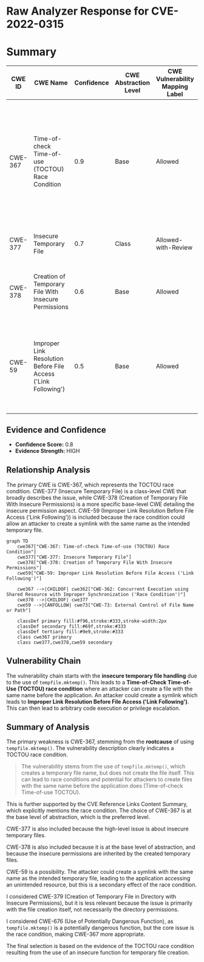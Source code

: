 # Raw Analyzer Response for CVE-2022-0315

# Summary
| CWE ID | CWE Name | Confidence | CWE Abstraction Level | CWE Vulnerability Mapping Label | CWE-Vulnerability Mapping Notes |
|---|---|---|---|---|---|
| CWE-367 | Time-of-check Time-of-use (TOCTOU) Race Condition | 0.9 | Base | Allowed | Primary CWE: The vulnerability stems from the use of `tempfile.mktemp()`, which creates a temporary file name but does not create the file itself. This can lead to race conditions and potential for attackers to create files with the same name before the application does.|
| CWE-377 | Insecure Temporary File | 0.7 | Class | Allowed-with-Review | Secondary CWE: This class covers the general issue of insecure temporary files. |
| CWE-378 | Creation of Temporary File With Insecure Permissions | 0.6 | Base | Allowed | Secondary CWE: This describes creating temporary files without appropriate controls. |
| CWE-59 | Improper Link Resolution Before File Access ('Link Following') | 0.5 | Base | Allowed | Secondary CWE: An attacker could create a symlink with the same name as the intended temporary file, leading to the application accessing an unintended resource.|

## Evidence and Confidence

*   **Confidence Score:** 0.8
*   **Evidence Strength:** HIGH

## Relationship Analysis
The primary CWE is CWE-367, which represents the TOCTOU race condition. CWE-377 (Insecure Temporary File) is a class-level CWE that broadly describes the issue, while CWE-378 (Creation of Temporary File With Insecure Permissions) is a more specific base-level CWE detailing the insecure permission aspect. CWE-59 (Improper Link Resolution Before File Access ('Link Following')) is included because the race condition could allow an attacker to create a symlink with the same name as the intended temporary file.

```mermaid
graph TD
    cwe367["CWE-367: Time-of-check Time-of-use (TOCTOU) Race Condition"]
    cwe377["CWE-377: Insecure Temporary File"]
    cwe378["CWE-378: Creation of Temporary File With Insecure Permissions"]
    cwe59["CWE-59: Improper Link Resolution Before File Access ('Link Following')"]

    cwe367 -->|CHILDOF| cwe362["CWE-362: Concurrent Execution using Shared Resource with Improper Synchronization ('Race Condition')"]
    cwe378 -->|CHILDOF| cwe377
    cwe59 -->|CANFOLLOW| cwe73["CWE-73: External Control of File Name or Path"]

    classDef primary fill:#f96,stroke:#333,stroke-width:2px
    classDef secondary fill:#69f,stroke:#333
    classDef tertiary fill:#9e9,stroke:#333
    class cwe367 primary
    class cwe377,cwe378,cwe59 secondary
```

## Vulnerability Chain
The vulnerability chain starts with the **insecure temporary file handling** due to the use of `tempfile.mktemp()`. This leads to a **Time-of-Check Time-of-Use (TOCTOU) race condition** where an attacker can create a file with the same name before the application. An attacker could create a symlink which leads to **Improper Link Resolution Before File Access ('Link Following')**. This can then lead to arbitrary code execution or privilege escalation.

## Summary of Analysis
The primary weakness is CWE-367, stemming from the **rootcause** of using `tempfile.mktemp()`. The vulnerability description clearly indicates a TOCTOU race condition.
> The vulnerability stems from the use of `tempfile.mktemp()`, which creates a temporary file name, but does not create the file itself. This can lead to race conditions and potential for attackers to create files with the same name before the application does (Time-of-check Time-of-use TOCTOU).

This is further supported by the CVE Reference Links Content Summary, which explicitly mentions the race condition. The choice of CWE-367 is at the base level of abstraction, which is the preferred level.

CWE-377 is also included because the high-level issue is about insecure temporary files.

CWE-378 is also included because it is at the base level of abstraction, and because the insecure permissions are inherited by the created temporary files.

CWE-59 is a possibility. The attacker could create a symlink with the same name as the intended temporary file, leading to the application accessing an unintended resource, but this is a secondary effect of the race condition.

I considered CWE-379 (Creation of Temporary File in Directory with Insecure Permissions), but it is less relevant because the issue is primarily with the file creation itself, not necessarily the directory permissions.

I considered CWE-676 (Use of Potentially Dangerous Function), as `tempfile.mktemp()` is a potentially dangerous function, but the core issue is the race condition, making CWE-367 more appropriate.

The final selection is based on the evidence of the TOCTOU race condition resulting from the use of an insecure function for temporary file creation.